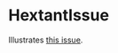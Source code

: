 # HextantIssue

Illustrates [this issue](https://github.com/hextantstudios/com.hextantstudios.utilities/issues/2). 
